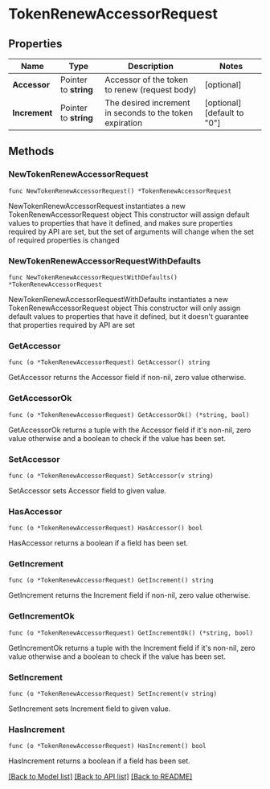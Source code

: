 # TokenRenewAccessorRequest


## Properties

Name | Type | Description | Notes
------------ | ------------- | ------------- | -------------
**Accessor** | Pointer to **string** | Accessor of the token to renew (request body) | [optional] 
**Increment** | Pointer to **string** | The desired increment in seconds to the token expiration | [optional] [default to "0"]



## Methods


### NewTokenRenewAccessorRequest

`func NewTokenRenewAccessorRequest() *TokenRenewAccessorRequest`

NewTokenRenewAccessorRequest instantiates a new TokenRenewAccessorRequest object
This constructor will assign default values to properties that have it defined,
and makes sure properties required by API are set, but the set of arguments
will change when the set of required properties is changed

### NewTokenRenewAccessorRequestWithDefaults

`func NewTokenRenewAccessorRequestWithDefaults() *TokenRenewAccessorRequest`

NewTokenRenewAccessorRequestWithDefaults instantiates a new TokenRenewAccessorRequest object
This constructor will only assign default values to properties that have it defined,
but it doesn't guarantee that properties required by API are set


### GetAccessor

`func (o *TokenRenewAccessorRequest) GetAccessor() string`

GetAccessor returns the Accessor field if non-nil, zero value otherwise.

### GetAccessorOk

`func (o *TokenRenewAccessorRequest) GetAccessorOk() (*string, bool)`

GetAccessorOk returns a tuple with the Accessor field if it's non-nil, zero value otherwise
and a boolean to check if the value has been set.

### SetAccessor

`func (o *TokenRenewAccessorRequest) SetAccessor(v string)`

SetAccessor sets Accessor field to given value.


### HasAccessor

`func (o *TokenRenewAccessorRequest) HasAccessor() bool`

HasAccessor returns a boolean if a field has been set.




### GetIncrement

`func (o *TokenRenewAccessorRequest) GetIncrement() string`

GetIncrement returns the Increment field if non-nil, zero value otherwise.

### GetIncrementOk

`func (o *TokenRenewAccessorRequest) GetIncrementOk() (*string, bool)`

GetIncrementOk returns a tuple with the Increment field if it's non-nil, zero value otherwise
and a boolean to check if the value has been set.

### SetIncrement

`func (o *TokenRenewAccessorRequest) SetIncrement(v string)`

SetIncrement sets Increment field to given value.


### HasIncrement

`func (o *TokenRenewAccessorRequest) HasIncrement() bool`

HasIncrement returns a boolean if a field has been set.









[[Back to Model list]](../README.md#documentation-for-models) [[Back to API list]](../README.md#documentation-for-api-endpoints) [[Back to README]](../README.md)


